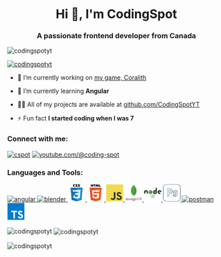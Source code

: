 <h1 align="center">Hi 👋, I'm CodingSpot</h1>
<h3 align="center">A passionate frontend developer from Canada</h3>

<p align="left"> <img src="https://komarev.com/ghpvc/?username=codingspotyt&label=Profile%20views&color=0e75b6&style=flat" alt="codingspotyt" /> </p>

<p align="left"> <a href="https://github.com/ryo-ma/github-profile-trophy"><img src="https://github-profile-trophy.vercel.app/?username=codingspotyt" alt="codingspotyt" /></a> </p>

- 🔭 I’m currently working on [my game, Coralith](https://codingspotyt.github.io/codingspotgames)

- 🌱 I’m currently learning **Angular**

- 👨‍💻 All of my projects are available at [github.com/CodingSpotYT](github.com/CodingSpotYT)

- ⚡ Fun fact **I started coding when I was 7**

<h3 align="left">Connect with me:</h3>
<p align="left">
<a href="https://codepen.io/cspot" target="blank"><img align="center" src="https://raw.githubusercontent.com/rahuldkjain/github-profile-readme-generator/master/src/images/icons/Social/codepen.svg" alt="cspot" height="30" width="40" /></a>
<a href="https://www.youtube.com/c/youtube.com/@coding-spot" target="blank"><img align="center" src="https://raw.githubusercontent.com/rahuldkjain/github-profile-readme-generator/master/src/images/icons/Social/youtube.svg" alt="youtube.com/@coding-spot" height="30" width="40" /></a>
</p>

<h3 align="left">Languages and Tools:</h3>
<p align="left"> <a href="https://angular.io" target="_blank" rel="noreferrer"> <img src="https://angular.io/assets/images/logos/angular/angular.svg" alt="angular" width="40" height="40"/> </a> <a href="https://www.blender.org/" target="_blank" rel="noreferrer"> <img src="https://download.blender.org/branding/community/blender_community_badge_white.svg" alt="blender" width="40" height="40"/> </a> <a href="https://www.w3schools.com/css/" target="_blank" rel="noreferrer"> <img src="https://raw.githubusercontent.com/devicons/devicon/master/icons/css3/css3-original-wordmark.svg" alt="css3" width="40" height="40"/> </a> <a href="https://www.w3.org/html/" target="_blank" rel="noreferrer"> <img src="https://raw.githubusercontent.com/devicons/devicon/master/icons/html5/html5-original-wordmark.svg" alt="html5" width="40" height="40"/> </a> <a href="https://developer.mozilla.org/en-US/docs/Web/JavaScript" target="_blank" rel="noreferrer"> <img src="https://raw.githubusercontent.com/devicons/devicon/master/icons/javascript/javascript-original.svg" alt="javascript" width="40" height="40"/> </a> <a href="https://www.mongodb.com/" target="_blank" rel="noreferrer"> <img src="https://raw.githubusercontent.com/devicons/devicon/master/icons/mongodb/mongodb-original-wordmark.svg" alt="mongodb" width="40" height="40"/> </a> <a href="https://nodejs.org" target="_blank" rel="noreferrer"> <img src="https://raw.githubusercontent.com/devicons/devicon/master/icons/nodejs/nodejs-original-wordmark.svg" alt="nodejs" width="40" height="40"/> </a> <a href="https://www.photoshop.com/en" target="_blank" rel="noreferrer"> <img src="https://raw.githubusercontent.com/devicons/devicon/master/icons/photoshop/photoshop-line.svg" alt="photoshop" width="40" height="40"/> </a> <a href="https://postman.com" target="_blank" rel="noreferrer"> <img src="https://www.vectorlogo.zone/logos/getpostman/getpostman-icon.svg" alt="postman" width="40" height="40"/> </a> <a href="https://www.typescriptlang.org/" target="_blank" rel="noreferrer"> <img src="https://raw.githubusercontent.com/devicons/devicon/master/icons/typescript/typescript-original.svg" alt="typescript" width="40" height="40"/> </a> </p>

<p><img align="left" src="https://github-readme-stats.vercel.app/api/top-langs?username=codingspotyt&show_icons=true&locale=en&layout=compact" alt="codingspotyt" /></p>

<p>&nbsp;<img align="center" src="https://github-readme-stats.vercel.app/api?username=codingspotyt&show_icons=true&locale=en" alt="codingspotyt" /></p>

<p><img align="center" src="https://github-readme-streak-stats.herokuapp.com/?user=codingspotyt&" alt="codingspotyt" /></p>
